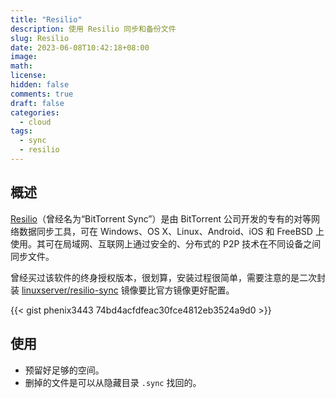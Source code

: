 ```yaml
---
title: "Resilio"
description: 使用 Resilio 同步和备份文件
slug: Resilio
date: 2023-06-08T10:42:18+08:00
image:
math:
license:
hidden: false
comments: true
draft: false
categories:
  - cloud
tags:
  - sync
  - resilio
---
```


## 概述

[Resilio](https://help.resilio.com/hc/en-us/categories/200140177-Get-started-with-Sync)（曾经名为“BitTorrent Sync”）是由 BitTorrent 公司开发的专有的对等网络数据同步工具，可在 Windows、OS X、Linux、Android、iOS 和 FreeBSD 上使用。其可在局域网、互联网上通过安全的、分布式的 P2P 技术在不同设备之间同步文件。

曾经买过该软件的终身授权版本，很划算，安装过程很简单，需要注意的是二次封装 [linuxserver/resilio-sync](https://hub.docker.com/r/linuxserver/resilio-sync) 镜像要比官方镜像更好配置。

{{< gist phenix3443 74bd4acfdfeac30fce4812eb3524a9d0 >}}

## 使用

- 预留好足够的空间。
- 删掉的文件是可以从隐藏目录 `.sync` 找回的。
